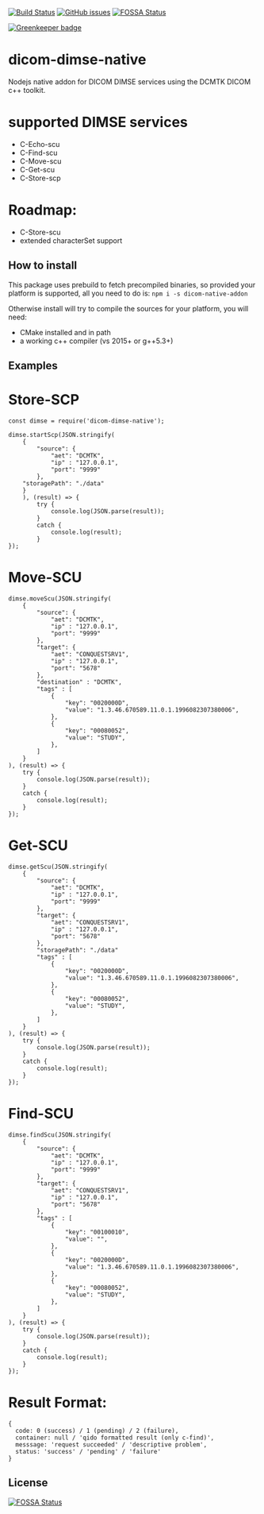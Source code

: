 [![Build Status](https://travis-ci.com/knopkem/dicom-dimse-native.svg?branch=master)](https://travis-ci.com/knopkem/dicom-dimse-native)
[![GitHub issues](https://img.shields.io/github/issues/knopkem/dicom-dimse-native)](https://github.com/knopkem/dicom-dimse-native/issues) [![FOSSA Status](https://app.fossa.io/api/projects/git%2Bgithub.com%2Fknopkem%2Fdicom-dimse-native.svg?type=shield)](https://app.fossa.io/projects/git%2Bgithub.com%2Fknopkem%2Fdicom-dimse-native?ref=badge_shield)

[![Greenkeeper badge](https://badges.greenkeeper.io/knopkem/dicom-dimse-native.svg)](https://greenkeeper.io/)

# dicom-dimse-native
Nodejs native addon for DICOM DIMSE services using the DCMTK DICOM c++ toolkit.

# supported DIMSE services
* C-Echo-scu 
* C-Find-scu
* C-Move-scu
* C-Get-scu
* C-Store-scp

# Roadmap:
* C-Store-scu
* extended characterSet support

## How to install
This package uses prebuild to fetch precompiled binaries, so provided your platform is supported, all you need to do is:
```npm i -s dicom-native-addon```

Otherwise install will try to compile the sources for your platform, you will need:
* CMake installed and in path
* a working c++ compiler (vs 2015+ or g++5.3+)

## Examples

# Store-SCP
```
const dimse = require('dicom-dimse-native');

dimse.startScp(JSON.stringify(
    {
        "source": {
            "aet": "DCMTK",
            "ip" : "127.0.0.1",
            "port": "9999"
        },
	"storagePath": "./data"
    }
    ), (result) => {
        try {
            console.log(JSON.parse(result));
        }
        catch {
            console.log(result);
        }
});
```

# Move-SCU
```
dimse.moveScu(JSON.stringify(
    {
        "source": {
            "aet": "DCMTK",
            "ip" : "127.0.0.1",
            "port": "9999"
        },
        "target": {
            "aet": "CONQUESTSRV1",
            "ip" : "127.0.0.1",
            "port": "5678"
        },
        "destination" : "DCMTK",
        "tags" : [
            {
                "key": "0020000D", 
                "value": "1.3.46.670589.11.0.1.1996082307380006",
            },
            {
                "key": "00080052", 
                "value": "STUDY",
            },
        ]
    }
), (result) => {
    try {
        console.log(JSON.parse(result));
    }
    catch {
        console.log(result);
    }
});
```

# Get-SCU
```
dimse.getScu(JSON.stringify(
    {
        "source": {
            "aet": "DCMTK",
            "ip" : "127.0.0.1",
            "port": "9999"
        },
        "target": {
            "aet": "CONQUESTSRV1",
            "ip" : "127.0.0.1",
            "port": "5678"
        },
        "storagePath": "./data"
        "tags" : [
            {
                "key": "0020000D", 
                "value": "1.3.46.670589.11.0.1.1996082307380006",
            },
            {
                "key": "00080052", 
                "value": "STUDY",
            },
        ]
    }
), (result) => {
    try {
        console.log(JSON.parse(result));
    }
    catch {
        console.log(result);
    }
});
```

# Find-SCU
```
dimse.findScu(JSON.stringify(
    {
        "source": {
            "aet": "DCMTK",
            "ip" : "127.0.0.1",
            "port": "9999"
        },
        "target": {
            "aet": "CONQUESTSRV1",
            "ip" : "127.0.0.1",
            "port": "5678"
        },
        "tags" : [
            {
                "key": "00100010", 
                "value": "",
            },
            {
                "key": "0020000D", 
                "value": "1.3.46.670589.11.0.1.1996082307380006",
            },
            {
                "key": "00080052", 
                "value": "STUDY",
            },
        ]
    }
), (result) => {
    try {
        console.log(JSON.parse(result));
    }
    catch {
        console.log(result);
    }
});
```

# Result Format:
```
{
  code: 0 (success) / 1 (pending) / 2 (failure),
  container: null / 'qido formatted result (only c-find)',
  messsage: 'request succeeded' / 'descriptive problem',
  status: 'success' / 'pending' / 'failure'
}
```


## License
[![FOSSA Status](https://app.fossa.io/api/projects/git%2Bgithub.com%2Fknopkem%2Fdicom-dimse-native.svg?type=large)](https://app.fossa.io/projects/git%2Bgithub.com%2Fknopkem%2Fdicom-dimse-native?ref=badge_large)
